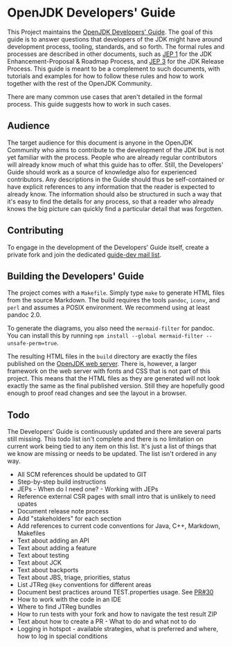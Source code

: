 # OpenJDK Developers' Guide

This Project maintains the [OpenJDK Developers' Guide](https://openjdk.java.net/guide/). The goal of this guide is to answer questions that developers of the JDK might have around development process, tooling, standards, and so forth. The formal rules and processes are described in other documents, such as [JEP 1](https://openjdk.java.net/jeps/1) for the JDK Enhancement-Proposal & Roadmap Process, and [JEP 3](https://openjdk.java.net/jeps/3) for the JDK Release Process. This guide is meant to be a complement to such documents, with tutorials and examples for how to follow these rules and how to work together with the rest of the OpenJDK Community.

There are many common use cases that aren't detailed in the formal process. This guide suggests how to work in such cases.

## Audience

The target audience for this document is anyone in the OpenJDK Community who aims to contribute to the development of the JDK but is not yet familiar with the process. People who are already regular contributors will already know much of what this guide has to offer. Still, the Developers' Guide should work as a source of knowledge also for experienced contributors. Any descriptions in the Guide should thus be self-contained or have explicit references to any information that the reader is expected to already know. The information should also be structured in such a way that it's easy to find the details for any process, so that a reader who already knows the big picture can quickly find a particular detail that was forgotten.

## Contributing

To engage in the development of the Developers' Guide itself, create a private fork and join the dedicated [guide-dev mail list](https://mail.openjdk.java.net/mailman/listinfo/guide-dev).

## Building the Developers' Guide

The project comes with a `Makefile`. Simply type `make` to generate HTML files from the source Markdown. The build requires the tools `pandoc`, `iconv`, and `perl` and assumes a POSIX environment. We recommend using at least pandoc 2.0.

To generate the diagrams, you also need the `mermaid-filter` for pandoc. You can install this by running `npm install --global mermaid-filter --unsafe-perm=true`.

The resulting HTML files in the `build` directory are exactly the files published on the [OpenJDK web server](https://openjdk.java.net/guide/). There is, however, a larger framework on the web server with fonts and CSS that is not part of this project. This means that the HTML files as they are generated will not look exactly the same as the final published version. Still they are hopefully good enough to proof read changes and see the layout in a browser.

## Todo

The Developers' Guide is continuously updated and there are several parts still missing. This todo list isn't complete and there is no limitation on current work being tied to any item on this list. It's just a list of things that we know are missing or needs to be updated. The list isn't ordered in any way.

* All SCM references should be updated to GIT
* Step-by-step build instructions
* JEPs - When do I need one? - Working with JEPs
* Reference external CSR pages with small intro that is unlikely to need upates
* Document release note process
* Add "stakeholders" for each section
* Add references to current code conventions for Java, C++, Markdown, Makefiles
* Text about adding an API
* Text about adding a feature
* Text about testing
* Text about JCK
* Text about backports
* Text about JBS, triage, priorities, status
* List JTReg `@key` conventions for different areas
* Document best practices around TEST.properties usage. See [PR#30](https://github.com/openjdk/guide/pull/30#issuecomment-714589551)
* How to work with the code in an IDE
* Where to find JTReg bundles
* How to run tests with your fork and how to navigate the test result ZIP
* Text about how to create a PR - What to do and what not to do
* Logging in hotspot - available strategies, what is preferred and where, how to log in special conditions
